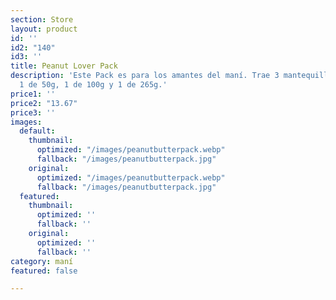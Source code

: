 ```yaml
---
section: Store
layout: product
id: ''
id2: "140"
id3: ''
title: Peanut Lover Pack
description: 'Este Pack es para los amantes del maní. Trae 3 mantequillas de maní:
  1 de 50g, 1 de 100g y 1 de 265g.'
price1: ''
price2: "13.67"
price3: ''
images:
  default:
    thumbnail:
      optimized: "/images/peanutbutterpack.webp"
      fallback: "/images/peanutbutterpack.jpg"
    original:
      optimized: "/images/peanutbutterpack.webp"
      fallback: "/images/peanutbutterpack.jpg"
  featured:
    thumbnail:
      optimized: ''
      fallback: ''
    original:
      optimized: ''
      fallback: ''
category: maní
featured: false

---
```

